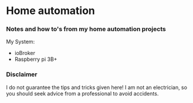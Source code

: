 # Home automation

### Notes and how to's from my home automation projects

My System:

- ioBroker
- Raspberry pi 3B+

### Disclaimer

I do not guarantee the tips and tricks given here! I am not an electrician, so you should seek advice from a professional to avoid accidents.
